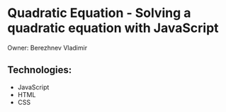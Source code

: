 # Quadratic Equation - Solving a quadratic equation with JavaScript

Owner: Berezhnev Vladimir

## Technologies:

- JavaScript
- HTML
- CSS
